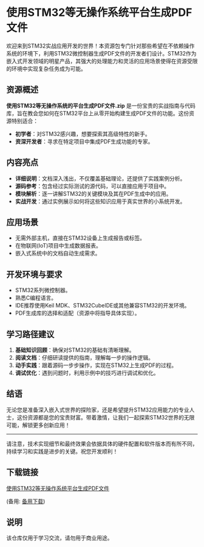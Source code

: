 # 使用STM32等无操作系统平台生成PDF文件

欢迎来到STM32实战应用开发的世界！本资源包专门针对那些希望在不依赖操作系统的环境下，利用STM32微控制器生成PDF文件的开发者们设计。STM32作为嵌入式开发领域的明星产品，其强大的处理能力和灵活的应用场景使得在资源受限的环境中实现复杂任务成为可能。

## 资源概述

**使用STM32等无操作系统的平台生成PDF文件.zip** 是一份宝贵的实战指南与代码库，旨在教会您如何在STM32平台上从零开始构建生成PDF文件的功能。这份资源特别适合：

- **初学者**：对STM32感兴趣，想要探索其高级特性的新手。
- **资深开发者**：寻求在特定项目中集成PDF生成功能的专家。

## 内容亮点

- **详细说明**：文档深入浅出，不仅覆盖基础理论，还提供了实践案例分析。
- **源码参考**：包含经过实际测试的源代码，可以直接应用于项目中。
- **模块解析**：逐一讲解STM32的关键模块及其在PDF生成中的应用。
- **实战开发**：通过实例展示如何将这些知识应用于真实世界的小系统开发。

## 应用场景

- 无需外部主机，直接在STM32设备上生成报告或标签。
- 在物联网(IoT)项目中生成数据报表。
- 嵌入式系统中的文档自动生成需求。

## 开发环境与要求

- STM32系列微控制器。
- 熟悉C编程语言。
- IDE推荐使用Keil MDK、STM32CubeIDE或其他兼容STM32的开发环境。
- PDF生成库的选择和适配（资源中将指导具体实现）。

## 学习路径建议

1. **基础知识回顾**：确保对STM32的基础有清晰理解。
2. **阅读文档**：仔细研读提供的指南，理解每一步的操作逻辑。
3. **动手实践**：跟着源码一步步操作，实现在STM32上生成PDF的过程。
4. **调试优化**：遇到问题时，利用示例中的技巧进行调试和优化。

## 结语

无论您是准备深入嵌入式世界的探险家，还是希望提升STM32应用能力的专业人士，这份资源都是您的宝贵财富。带着激情，让我们一起探索STM32世界的无限可能，解锁更多创新应用！

---

请注意，技术实现细节和最终效果会依据具体的硬件配置和软件版本而有所不同，持续学习和实践是进步的关键。祝您开发顺利！

## 下载链接
[使用STM32等无操作系统平台生成PDF文件](https://pan.quark.cn/s/f82b16ab9a62) 

(备用: [备用下载](https://pan.baidu.com/s/1uUHqo-q9Fuc8sEq5oY1jFg?pwd=1234))

## 说明

该仓库仅用于学习交流，请勿用于商业用途。
